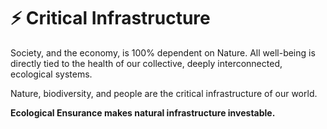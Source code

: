 # ⚡ Critical Infrastructure

Society, and the economy, is 100% dependent on Nature. All well-being is directly tied to the health of our collective, deeply interconnected, ecological systems.

Nature, biodiversity, and people are the critical infrastructure of our world.&#x20;

**Ecological Ensurance makes natural infrastructure investable.**
